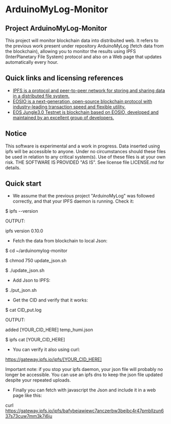 ArduinoMyLog-Monitor
====================

## Project ArduinoMyLog-Monitor

This project will monitor blockchain data into distribuited web. It refers to the previous work present under repository ArduinoMyLog (fetch data from the blockchain), allowing you to monitor the results using IPFS (InterPlanetary File System) protocol and also on a Web page that updates automatically every hour.


## Quick links and licensing references

- [IPFS is a protocol and peer-to-peer network for storing and sharing data in a distributed file system.](https://ipfs.io)
- [EOSIO is a next-generation, open-source blockchain protocol with industry-leading transaction speed and flexible utility.](https://github.com/EOSIO)
- [EOS Jungle3.0 Testnet is blockchain based on EOSIO, developed and maintained by an excellent group of developers.](https://jungletestnet.io)



## Notice
This software is experimental and a work in progress. Data inserted using ipfs will be accessible to anyone.
Under no circumstances should these files be used in relation to any critical system(s).
Use of these files is at your own risk.
THE SOFTWARE IS PROVIDED "AS IS". See license file LICENSE.md for details.

## Quick start

* We assume that the previous project "ArduinoMyLog" was followed correctly, and that your IPFS daemon is running. Check it:

$ ipfs --version

OUTPUT:

ipfs version 0.10.0

* Fetch the data from blockchain to local Json:

$ cd ~/arduinomylog-monitor

$ chmod 750 update_json.sh

$ ./update_json.sh

* Add Json to IPFS:

$ ./put_json.sh

* Get the CID and verify that it works:

$ cat CID_put.log

OUTPUT:

added [YOUR_CID_HERE] temp_humi.json

$ ipfs cat [YOUR_CID_HERE]

* You can verify it also using curl:

https://gateway.ipfs.io/ipfs/[YOUR_CID_HERE]

Important note: if you stop your ipfs daemon, your json file will probably no longer be accessible. You can use an ipfs dns to keep the json file updated despite your repeated uploads.


* Finally you can fetch with javascript the Json and include it in a web page like this:

curl https://gateway.ipfs.io/ipfs/bafybeiawiewc7anczerbw3bejbc4r47pmbllzun637s73cuw7mm3k7j6ju
